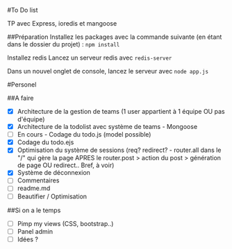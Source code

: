 #To Do list

TP avec Express, ioredis et mangoose

##Préparation
Installez les packages avec la commande suivante (en étant dans le dossier du projet) :
`npm install`

Installez redis
Lancez un serveur redis avec
`redis-server`

Dans un nouvel onglet de console, lancez le serveur avec
`node app.js`

#Personel

##A faire

- [x] Architecture de la gestion de teams (1 user appartient à 1 équipe OU pas d'équipe)
- [x] Architecture de la todolist avec système de teams - Mongoose
- [ ] En cours - Codage du todo.js (model possible)
- [x] Codage du todo.ejs
- [x] Optimisation du système de sessions (req? redirect? - router.all dans le "/" qui gère la page APRES le router.post > action du post > génération de page OU redirect.. Bref, à voir)
- [x] Système de déconnexion
- [ ] Commentaires
- [ ] readme.md
- [ ] Beautifier / Optimisation

##Si on a le temps

- [ ] Pimp my views (CSS, bootstrap..)
- [ ] Panel admin
- [ ] Idées ?

